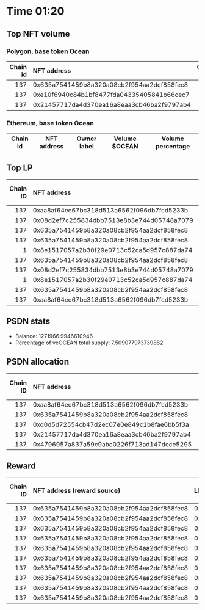 # Time 01:20
## Top NFT volume
### Polygon, base token Ocean
|   Chain id | NFT address                                |   Owner label |   Volume $mOCEAN |   Volume percentage |
|-----------:|:-------------------------------------------|--------------:|-----------------:|--------------------:|
|        137 | 0x635a7541459b8a320a08cb2f954aa2dcf858fec8 |           nan |           100000 |          99.965     |
|        137 | 0xe10f6940c84b1bf8477fda04335405841b66cec7 |           nan |               24 |           0.0239916 |
|        137 | 0x21457717da4d370ea16a8eaa3cb46ba2f9797ab4 |           nan |               11 |           0.0109962 |

### Ethereum, base token Ocean
| Chain id   | NFT address   | Owner label   | Volume $OCEAN   | Volume percentage   |
|------------|---------------|---------------|-----------------|---------------------|

## Top LP
|   Chain ID | NFT address                                | LP address   |   Allocation (veOCEAN) |   Percent of its balance | LP label   |
|-----------:|:-------------------------------------------|:-------------|-----------------------:|-------------------------:|:-----------|
|        137 | 0xaa8af64ee67bc318d513a6562f096db7fcd5233b | 0x8475b523   |            1.20837e+06 |                    0.95  | psdn       |
|        137 | 0x08d2ef7c255834dbb7513e8b3e744d05748a7079 | 0xf0a88025   |       509264           |                    0.875 | wallet_1   |
|        137 | 0x635a7541459b8a320a08cb2f954aa2dcf858fec8 | 0x663052ad   |       288599           |                    0.58  | wallet_3   |
|        137 | 0x635a7541459b8a320a08cb2f954aa2dcf858fec8 | 0xcf8a4b99   |       275642           |                    0.97  | wallet_2   |
|          1 | 0x8e1517057a2b30f29e0713c52ca5d957c887da74 | 0x663052ad   |       208986           |                    0.42  | wallet_3   |
|        137 | 0x635a7541459b8a320a08cb2f954aa2dcf858fec8 | 0x8978be1b   |       202019           |                    0.58  | wallet_5   |
|        137 | 0x08d2ef7c255834dbb7513e8b3e744d05748a7079 | 0x655efe6e   |       167877           |                    0.875 | wallet_6   |
|          1 | 0x8e1517057a2b30f29e0713c52ca5d957c887da74 | 0x8978be1b   |       146290           |                    0.42  | wallet_5   |
|        137 | 0x635a7541459b8a320a08cb2f954aa2dcf858fec8 | 0x5cdc664b   |       132278           |                    0.875 | unknown    |
|        137 | 0xaa8af64ee67bc318d513a6562f096db7fcd5233b | 0xf062d1b3   |       122137           |                    0.5   | wallet_8   |

## PSDN stats
- Balance: 1271966.9946610946
- Percentage of veOCEAN total supply: 7.509077973739882
## PSDN allocation
|   Chain ID | NFT address                                |   Allocation (veOCEAN) |   Percent of its balance |
|-----------:|:-------------------------------------------|-----------------------:|-------------------------:|
|        137 | 0xaa8af64ee67bc318d513a6562f096db7fcd5233b |            1.20837e+06 |                 0.95     |
|        137 | 0x635a7541459b8a320a08cb2f954aa2dcf858fec8 |        57003.2         |                 0.044815 |
|        137 | 0xd0d5d72554cb47d2ec07e0e849c1b8fae6bb5f3a |         3205.36        |                 0.00252  |
|        137 | 0x21457717da4d370ea16a8eaa3cb46ba2f9797ab4 |         3205.36        |                 0.00252  |
|        137 | 0x4796957a837a59c9abc0226f713ad147dece5295 |          120.837       |                 9.5e-05  |

## Reward
|   Chain ID | NFT address (reward source)                | LP address   |   Reward amount (OCEAN) | LP label   |
|-----------:|:-------------------------------------------|:-------------|------------------------:|:-----------|
|        137 | 0x635a7541459b8a320a08cb2f954aa2dcf858fec8 | 0x663052ad   |                4535.91  | wallet_3   |
|        137 | 0x635a7541459b8a320a08cb2f954aa2dcf858fec8 | 0xcf8a4b99   |                4332.27  | wallet_2   |
|        137 | 0x635a7541459b8a320a08cb2f954aa2dcf858fec8 | 0x8978be1b   |                3175.14  | wallet_5   |
|        137 | 0x635a7541459b8a320a08cb2f954aa2dcf858fec8 | 0x5cdc664b   |                2079.01  | nan        |
|        137 | 0x635a7541459b8a320a08cb2f954aa2dcf858fec8 | 0xb1e24789   |                1910.93  | nan        |
|        137 | 0x635a7541459b8a320a08cb2f954aa2dcf858fec8 | 0x7328eada   |                1575.19  | nan        |
|        137 | 0x635a7541459b8a320a08cb2f954aa2dcf858fec8 | 0xce74a588   |                1063     | wallet_7   |
|        137 | 0x635a7541459b8a320a08cb2f954aa2dcf858fec8 | 0x8475b523   |                 895.919 | psdn       |
|        137 | 0x635a7541459b8a320a08cb2f954aa2dcf858fec8 | 0xcd2e9293   |                 690.153 | nan        |
|        137 | 0x635a7541459b8a320a08cb2f954aa2dcf858fec8 | 0x4599225b   |                 531.519 | nan        |
